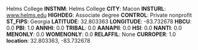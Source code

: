 
Helms College
**INSTNM**: Helms College 
**CITY**: Macon 
**INSTURL**: www.helms.edu 
**HIGHDEG**: Associate degree 
**CONTROL**: Private nonprofit 
**ST_FIPS**: Georgia 
**LATITUDE**: 32.803363 
**LONGITUDE**: -83.732678 
**HBCU**: 0.0 
**PBI**: 1.0 
**ANNHI**: 0.0 
**TRIBAL**: 0.0 
**AANAPII**: 0.0 
**HSI**: 0.0 
**NANTI**: 0.0 
**MENONLY**: 0.0 
**WOMENONLY**: 0.0 
**RELAFFIL**: None 
**CURROPER**: 1.0 
**location**: 32.803363, -83.732678 